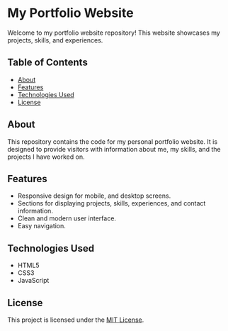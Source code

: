 # My Portfolio Website

Welcome to my portfolio website repository! This website showcases my projects, skills, and experiences.

## Table of Contents
- [About](#about)
- [Features](#features)
- [Technologies Used](#technologies-used)
- [License](#license)

## About
This repository contains the code for my personal portfolio website. It is designed to provide visitors with information about me, my skills, and the projects I have worked on.

## Features
- Responsive design for mobile, and desktop screens.
- Sections for displaying projects, skills, experiences, and contact information.
- Clean and modern user interface.
- Easy navigation.

## Technologies Used
- HTML5
- CSS3
- JavaScript

## License
This project is licensed under the [MIT License](LICENSE).
